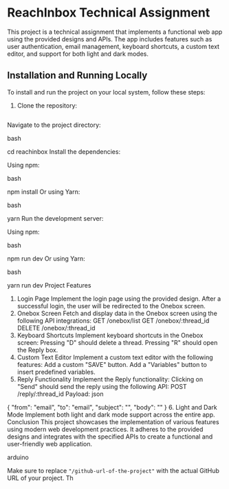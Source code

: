 # ReachInbox Technical Assignment

This project is a technical assignment that implements a functional web app using the provided designs and APIs. The app includes features such as user authentication, email management, keyboard shortcuts, a custom text editor, and support for both light and dark modes.

## Installation and Running Locally

To install and run the project on your local system, follow these steps:

1. Clone the repository:

   ```bash
Navigate to the project directory:

bash

cd reachinbox
Install the dependencies:

Using npm:

bash

npm install
Or using Yarn:

bash

yarn
Run the development server:

Using npm:

bash

npm run dev
Or using Yarn:

bash

yarn run dev
Project Features
1. Login Page
Implement the login page using the provided design.
After a successful login, the user will be redirected to the Onebox screen.
2. Onebox Screen
Fetch and display data in the Onebox screen using the following API integrations:
GET /onebox/list
GET /onebox/:thread_id
DELETE /onebox/:thread_id
3. Keyboard Shortcuts
Implement keyboard shortcuts in the Onebox screen:
Pressing "D" should delete a thread.
Pressing "R" should open the Reply box.
4. Custom Text Editor
Implement a custom text editor with the following features:
Add a custom "SAVE" button.
Add a "Variables" button to insert predefined variables.
5. Reply Functionality
Implement the Reply functionality:
Clicking on "Send" should send the reply using the following API:
POST /reply/:thread_id
Payload:
json

{
  "from": "email",
  "to": "email",
  "subject": "",
  "body": "<html></html>"
}
6. Light and Dark Mode
Implement both light and dark mode support across the entire app.
Conclusion
This project showcases the implementation of various features using modern web development practices. It adheres to the provided designs and integrates with the specified APIs to create a functional and user-friendly web application.

arduino


Make sure to replace `"/github-url-of-the-project"` with the actual GitHub URL of your project. Th

